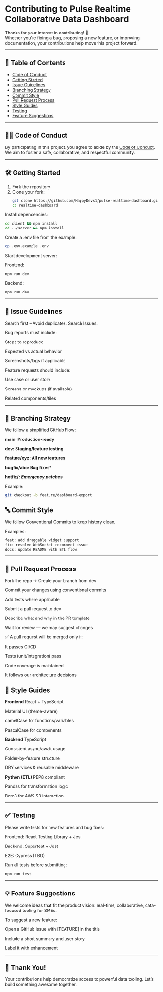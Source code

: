 # Contributing to Pulse Realtime Collaborative Data Dashboard

Thanks for your interest in contributing! 🚀  
Whether you're fixing a bug, proposing a new feature, or improving documentation, your contributions help move this project forward.

---

## 🧭 Table of Contents

- [Code of Conduct](#code-of-conduct)
- [Getting Started](#getting-started)
- [Issue Guidelines](#issue-guidelines)
- [Branching Strategy](#branching-strategy)
- [Commit Style](#commit-style)
- [Pull Request Process](#pull-request-process)
- [Style Guides](#style-guides)
- [Testing](#testing)
- [Feature Suggestions](#feature-suggestions)

---

## 🧑‍⚖️ Code of Conduct

By participating in this project, you agree to abide by the [Code of Conduct](./CODE_OF_CONDUCT.md).  
We aim to foster a safe, collaborative, and respectful community.

---

## 🛠 Getting Started

1. Fork the repository
2. Clone your fork:
   ```bash
   git clone https://github.com/HappyDevs1/pulse-realtime-dashboard.git
   cd realtime-dashboard
Install dependencies:

```bash
cd client && npm install
cd ../server && npm install
```

Create a .env file from the example:

```bash
cp .env.example .env
```
Start development server:

Frontend:
```bash
npm run dev
```

Backend:
```bash
npm run dev
```

---

## 🐞 Issue Guidelines

Search first – Avoid duplicates. Search Issues.

Bug reports must include:

Steps to reproduce

Expected vs actual behavior

Screenshots/logs if applicable

Feature requests should include:

Use case or user story

Screens or mockups (if available)

Related components/files

---

## 🌳 Branching Strategy

We follow a simplified GitHub Flow:

**main: Production-ready**

**dev: Staging/feature testing**

**feature/xyz: All new features**

**bugfix/abc: Bug fixes***

**hotfix/*: Emergency patches***

Example:

```bash
git checkout -b feature/dashboard-export
```

## 🔤 Commit Style

We follow Conventional Commits to keep history clean.

Examples:

```bash
feat: add draggable widget support
fix: resolve WebSocket reconnect issue
docs: update README with ETL flow
```
---

## 🚀 Pull Request Process
Fork the repo → Create your branch from dev

Commit your changes using conventional commits

Add tests where applicable

Submit a pull request to dev

Describe what and why in the PR template

Wait for review — we may suggest changes


✅ A pull request will be merged only if:

It passes CI/CD

Tests (unit/integration) pass

Code coverage is maintained

It follows our architecture decisions

## 🎨 Style Guides
**Frontend**
React + TypeScript

Material UI (theme-aware)

camelCase for functions/variables

PascalCase for components

**Backend**
TypeScript

Consistent async/await usage

Folder-by-feature structure

DRY services & reusable middleware

**Python (ETL)**
PEP8 compliant

Pandas for transformation logic

Boto3 for AWS S3 interaction

---

## ✅ Testing

Please write tests for new features and bug fixes:

Frontend: React Testing Library + Jest

Backend: Supertest + Jest

E2E: Cypress (TBD)

Run all tests before submitting:

```bash
npm run test
```

---

## 💡 Feature Suggestions
We welcome ideas that fit the product vision: real-time, collaborative, data-focused tooling for SMEs.

To suggest a new feature:

Open a GitHub Issue with [FEATURE] in the title

Include a short summary and user story

Label it with enhancement

---

## 🙌 Thank You!

Your contributions help democratize access to powerful data tooling.
Let’s build something awesome together.
